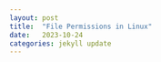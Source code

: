 ```yaml
---
layout: post
title:  "File Permissions in Linux"
date:   2023-10-24
categories: jekyll update
---
```


